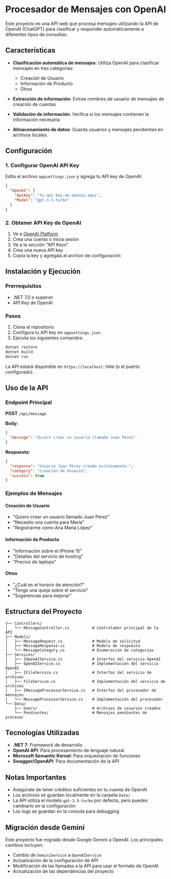 # Procesador de Mensajes con OpenAI

Este proyecto es una API web que procesa mensajes utilizando la API de OpenAI (ChatGPT) para clasificar y responder automáticamente a diferentes tipos de consultas.

## Características

- **Clasificación automática de mensajes**: Utiliza OpenAI para clasificar mensajes en tres categorías:
  - Creación de Usuario
  - Información de Producto
  - Otros

- **Extracción de información**: Extrae nombres de usuario de mensajes de creación de cuentas

- **Validación de información**: Verifica si los mensajes contienen la información necesaria

- **Almacenamiento de datos**: Guarda usuarios y mensajes pendientes en archivos locales

## Configuración

### 1. Configurar OpenAI API Key

Edita el archivo `appsettings.json` y agrega tu API key de OpenAI:

```json
{
  "OpenAI": {
    "ApiKey": "tu-api-key-de-openai-aqui",
    "Model": "gpt-3.5-turbo"
  }
}
```

### 2. Obtener API Key de OpenAI

1. Ve a [OpenAI Platform](https://platform.openai.com/)
2. Crea una cuenta o inicia sesión
3. Ve a la sección "API Keys"
4. Crea una nueva API key
5. Copia la key y agrégala al archivo de configuración

## Instalación y Ejecución

### Prerrequisitos

- .NET 7.0 o superior
- API Key de OpenAI

### Pasos

1. Clona el repositorio
2. Configura tu API key en `appsettings.json`
3. Ejecuta los siguientes comandos:

```bash
dotnet restore
dotnet build
dotnet run
```

La API estará disponible en `https://localhost:7000` (o el puerto configurado).

## Uso de la API

### Endpoint Principal

**POST** `/api/message`

**Body:**
```json
{
  "message": "Quiero crear un usuario llamado Juan Pérez"
}
```

**Respuesta:**
```json
{
  "response": "Usuario Juan Pérez creado exitosamente.",
  "category": "Creación de Usuario",
  "success": true
}
```

### Ejemplos de Mensajes

#### Creación de Usuario
- "Quiero crear un usuario llamado Juan Pérez"
- "Necesito una cuenta para María"
- "Registrarme como Ana María López"

#### Información de Producto
- "Información sobre el iPhone 15"
- "Detalles del servicio de hosting"
- "Precios de laptops"

#### Otros
- "¿Cuál es el horario de atención?"
- "Tengo una queja sobre el servicio"
- "Sugerencias para mejorar"

## Estructura del Proyecto

```
├── Controllers/
│   └── MessageController.cs          # Controlador principal de la API
├── Models/
│   ├── MessageRequest.cs             # Modelo de solicitud
│   ├── MessageResponse.cs            # Modelo de respuesta
│   └── MessageCategory.cs            # Enumeración de categorías
├── Services/
│   ├── IOpenAIService.cs             # Interfaz del servicio OpenAI
│   ├── OpenAIService.cs              # Implementación del servicio OpenAI
│   ├── IFileService.cs               # Interfaz del servicio de archivos
│   ├── FileService.cs                # Implementación del servicio de archivos
│   ├── IMessageProcessorService.cs   # Interfaz del procesador de mensajes
│   └── MessageProcessorService.cs    # Implementación del procesador
└── Data/
    ├── Users/                        # Archivos de usuarios creados
    └── Pendientes/                   # Mensajes pendientes de procesar
```

## Tecnologías Utilizadas

- **.NET 7**: Framework de desarrollo
- **OpenAI API**: Para procesamiento de lenguaje natural
- **Microsoft Semantic Kernel**: Para orquestación de funciones
- **Swagger/OpenAPI**: Para documentación de la API

## Notas Importantes

- Asegúrate de tener créditos suficientes en tu cuenta de OpenAI
- Los archivos se guardan localmente en la carpeta `Data/`
- La API utiliza el modelo `gpt-3.5-turbo` por defecto, pero puedes cambiarlo en la configuración
- Los logs se guardan en la consola para debugging

## Migración desde Gemini

Este proyecto fue migrado desde Google Gemini a OpenAI. Los principales cambios incluyen:

- Cambio de `GeminiService` a `OpenAIService`
- Actualización de la configuración de API
- Modificación de las llamadas a la API para usar el formato de OpenAI
- Actualización de las dependencias del proyecto 